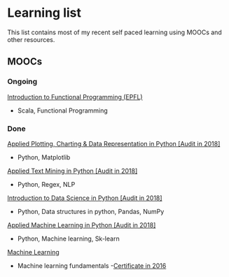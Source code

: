 # Learning list

This list contains most of my recent self paced learning using MOOCs and
other resources.

## MOOCs

### Ongoing
[Introduction to Functional Programming (EPFL)](https://www.coursera.org/learn/progfun1/home/welcome)
 - Scala, Functional Programming

> 

### Done
[Applied Plotting, Charting & Data Representation in Python [Audit in 2018]](https://www.coursera.org/learn/python-plotting/home/welcome)
- Python, Matplotlib

[Applied Text Mining in Python [Audit in 2018]](https://www.coursera.org/learn/python-text-mining/home/welcome)
- Python, Regex, NLP

[Introduction to Data Science in Python [Audit in 2018]](https://www.coursera.org/learn/python-data-analysis/)
- Python, Data structures in python, Pandas, NumPy

[Applied Machine Learning in Python [Audit in 2018]](https://www.coursera.org/learn/python-machine-learning/)
- Python, Machine learning, Sk-learn

[Machine Learning](https://www.coursera.org/learn/machine-learning)
- Machine learning fundamentals
-[Certificate in 2016](https://www.coursera.org/account/accomplishments/verify/PM3UF78ER7Y3)

